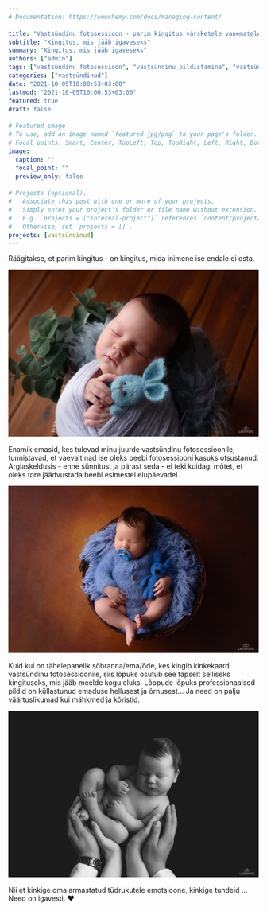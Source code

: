 ```yaml
---
# Documentation: https://wowchemy.com/docs/managing-content/

title: "Vastsündinu fotosessioon - parim kingitus värsketele vanematele"
subtitle: "Kingitus, mis jääb igaveseks"
summary: "Kingitus, mis jääb igaveseks"
authors: ["admin"]
tags: ["vastsündinu fotosessioon", "vastsündinu pildistamine", "vastsündinu pildistamine stuudios"]
categories: ["vastsündinud"]
date: "2021-10-05T10:00:53+03:00"
lastmod: "2021-10-05T10:00:53+03:00"
featured: true
draft: false

# Featured image
# To use, add an image named `featured.jpg/png` to your page's folder.
# Focal points: Smart, Center, TopLeft, Top, TopRight, Left, Right, BottomLeft, Bottom, BottomRight.
image:
  caption: ""
  focal_point: ""
  preview_only: false

# Projects (optional).
#   Associate this post with one or more of your projects.
#   Simply enter your project's folder or file name without extension.
#   E.g. `projects = ["internal-project"]` references `content/project/deep-learning/index.md`.
#   Otherwise, set `projects = []`.
projects: [vastsündinud]
---
```

Räägitakse, et parim kingitus - on kingitus, mida inimene ise endale ei osta.

![vastsündinu fotosessioon Tallinnas](./vastsundinu-fotosessioon-1.jpg)

Enamik emasid, kes tulevad minu juurde vastsündinu fotosessioonile, tunnistavad, et vaevalt nad ise oleks beebi fotosessiooni kasuks otsustanud. Argiaskeldusis - enne sünnitust ja pärast seda - ei teki kuidagi mõtet, et oleks tore jäädvustada beebi esimestel elupäevadel.

![vastsündinu pildistamine](./vastsundinu-fotosessioon-2.jpg)

Kuid kui on tähelepanelik sõbranna/ema/õde, kes kingib kinkekaardi vastsündinu fotosessioonile, siis lõpuks osutub see täpselt selliseks kingituseks, mis jääb meelde kogu eluks. Lõppude lõpuks professionaalsed pildid on küllastunud emaduse hellusest ja õrnusest… Ja need on palju väärtuslikumad kui mähkmed ja kõristid.

![vastsündinu pildistamine stuudos Tallinnas](./vastsundinu-fotosessioon-3.jpg)

Nii et kinkige oma armastatud tüdrukutele emotsioone, kinkige tundeid ... Need on igavesti. ❤️

